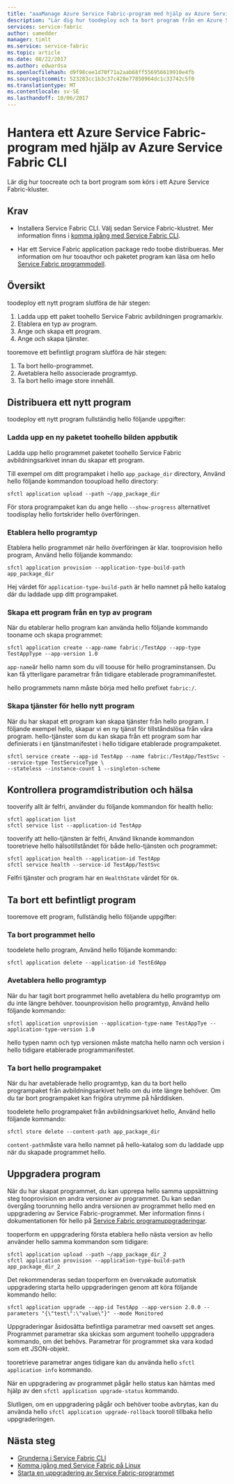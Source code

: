 ```yaml
---
title: "aaaManage Azure Service Fabric-program med hjälp av Azure Service Fabric CLI"
description: "Lär dig hur toodeploy och ta bort program från en Azure Service Fabric-kluster med hjälp av Azure Service Fabric CLI"
services: service-fabric
author: samedder
manager: timlt
ms.service: service-fabric
ms.topic: article
ms.date: 08/22/2017
ms.author: edwardsa
ms.openlocfilehash: d9f98cee1d70f71a2aab68ff556956619910e4fb
ms.sourcegitcommit: 523283cc1b3c37c428e77850964dc1c33742c5f0
ms.translationtype: MT
ms.contentlocale: sv-SE
ms.lasthandoff: 10/06/2017
---
```

# <a name="manage-an-azure-service-fabric-application-by-using-azure-service-fabric-cli"></a>Hantera ett Azure Service Fabric-program med hjälp av Azure Service Fabric CLI

Lär dig hur toocreate och ta bort program som körs i ett Azure Service Fabric-kluster.

## <a name="prerequisites"></a>Krav

* Installera Service Fabric CLI. Välj sedan Service Fabric-klustret. Mer information finns i [komma igång med Service Fabric CLI](service-fabric-cli.md).

* Har ett Service Fabric application package redo toobe distribueras. Mer information om hur tooauthor och paketet program kan läsa om hello [Service Fabric programmodell](service-fabric-application-model.md).

## <a name="overview"></a>Översikt

toodeploy ett nytt program slutföra de här stegen:

1. Ladda upp ett paket toohello Service Fabric avbildningen programarkiv.
2. Etablera en typ av program.
3. Ange och skapa ett program.
4. Ange och skapa tjänster.

tooremove ett befintligt program slutföra de här stegen:

1. Ta bort hello-programmet.
2. Avetablera hello associerade programtyp.
3. Ta bort hello image store innehåll.

## <a name="deploy-a-new-application"></a>Distribuera ett nytt program

toodeploy ett nytt program fullständig hello följande uppgifter:

### <a name="upload-a-new-application-package-toohello-image-store"></a>Ladda upp en ny paketet toohello bilden appbutik

Ladda upp hello programmet paketet toohello Service Fabric avbildningsarkivet innan du skapar ett program.

Till exempel om ditt programpaket i hello `app_package_dir` directory, Använd hello följande kommandon tooupload hello directory:

```azurecli
sfctl application upload --path ~/app_package_dir
```

För stora programpaket kan du ange hello `--show-progress` alternativet toodisplay hello fortskrider hello överföringen.

### <a name="provision-hello-application-type"></a>Etablera hello programtyp

Etablera hello programmet när hello överföringen är klar. tooprovision hello program, Använd hello följande kommando:

```azurecli
sfctl application provision --application-type-build-path app_package_dir
```

Hej värdet för `application-type-build-path` är hello namnet på hello katalog där du laddade upp ditt programpaket.

### <a name="create-an-application-from-an-application-type"></a>Skapa ett program från en typ av program

När du etablerar hello program kan använda hello följande kommando tooname och skapa programmet:

```azurecli
sfctl application create --app-name fabric:/TestApp --app-type TestAppType --app-version 1.0
```

`app-name`är hello namn som du vill toouse för hello programinstansen. Du kan få ytterligare parametrar från tidigare etablerade programmanifestet.

hello programmets namn måste börja med hello prefixet `fabric:/`.

### <a name="create-services-for-hello-new-application"></a>Skapa tjänster för hello nytt program

När du har skapat ett program kan skapa tjänster från hello program. I följande exempel hello, skapar vi en ny tjänst för tillståndslösa från våra program. hello-tjänster som du kan skapa från ett program som har definierats i en tjänstmanifestet i hello tidigare etablerade programpaketet.

```azurecli
sfctl service create --app-id TestApp --name fabric:/TestApp/TestSvc --service-type TestServiceType \
--stateless --instance-count 1 --singleton-scheme
```

## <a name="verify-application-deployment-and-health"></a>Kontrollera programdistribution och hälsa

tooverify allt är felfri, använder du följande kommandon för health hello:

```azurecli
sfctl application list
sfctl service list --application-id TestApp
```

tooverify att hello-tjänsten är felfri, Använd liknande kommandon tooretrieve hello hälsotillståndet för både hello-tjänsten och programmet:

```azurecli
sfctl application health --application-id TestApp
sfctl service health --service-id TestApp/TestSvc
```

Felfri tjänster och program har en `HealthState` värdet för `Ok`.

## <a name="remove-an-existing-application"></a>Ta bort ett befintligt program

tooremove ett program, fullständig hello följande uppgifter:

### <a name="delete-hello-application"></a>Ta bort programmet hello

toodelete hello program, Använd hello följande kommando:

```azurecli
sfctl application delete --application-id TestEdApp
```

### <a name="unprovision-hello-application-type"></a>Avetablera hello programtyp

När du har tagit bort programmet hello avetablera du hello programtyp om du inte längre behöver. toounprovision hello programtyp, Använd hello följande kommando:

```azurecli
sfctl application unprovision --application-type-name TestAppTye --application-type-version 1.0
```

hello typen namn och typ versionen måste matcha hello namn och version i hello tidigare etablerade programmanifestet.

### <a name="delete-hello-application-package"></a>Ta bort hello programpaket

När du har avetablerade hello programtyp, kan du ta bort hello programpaket från avbildningsarkivet hello om du inte längre behöver. Om du tar bort programpaket kan frigöra utrymme på hårddisken. 

toodelete hello programpaket från avbildningsarkivet hello, Använd hello följande kommando:

```azurecli
sfctl store delete --content-path app_package_dir
```

`content-path`måste vara hello namnet på hello-katalog som du laddade upp när du skapade programmet hello.

## <a name="upgrade-application"></a>Uppgradera program

När du har skapat programmet, du kan upprepa hello samma uppsättning steg tooprovision en andra versioner av programmet. Du kan sedan övergång toorunning hello andra versionen av programmet hello med en uppgradering av Service Fabric-programmet. Mer information finns i dokumentationen för hello på [Service Fabric programuppgraderingar](service-fabric-application-upgrade.md).

tooperform en uppgradering första etablera hello nästa version av hello använder hello samma kommandon som tidigare:

```azurecli
sfctl application upload --path ~/app_package_dir_2
sfctl application provision --application-type-build-path app_package_dir_2
```

Det rekommenderas sedan tooperform en övervakade automatisk uppgradering starta hello uppgraderingen genom att köra följande kommando hello:

```azurecli
sfctl application upgrade --app-id TestApp --app-version 2.0.0 --parameters "{\"test\":\"value\"}" --mode Monitored
```

Uppgraderingar åsidosätta befintliga parametrar med oavsett set anges. Programmet parametrar ska skickas som argument toohello uppgradera kommando, om det behövs. Parametrar för programmet ska vara kodad som ett JSON-objekt.

tooretrieve parametrar anges tidigare kan du använda hello `sfctl application info` kommando.

När en uppgradering av programmet pågår hello status kan hämtas med hjälp av den `sfctl application upgrade-status` kommando.

Slutligen, om en uppgradering pågår och behöver toobe avbrytas, kan du använda hello `sfctl application upgrade-rollback` tooroll tillbaka hello uppgraderingen.

## <a name="next-steps"></a>Nästa steg

* [Grunderna i Service Fabric CLI](service-fabric-cli.md)
* [Komma igång med Service Fabric på Linux](service-fabric-get-started-linux.md)
* [Starta en uppgradering av Service Fabric-programmet](service-fabric-application-upgrade.md)
